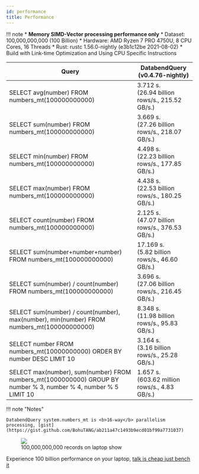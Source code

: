 ```yaml
---
id: performance
title: Performance
---
```


!!! note
    * **Memory SIMD-Vector processing performance only**
    * Dataset: 100,000,000,000 (100 Billion)
    * Hardware: AMD Ryzen 7 PRO 4750U, 8 CPU Cores, 16 Threads
    * Rust: rustc 1.56.0-nightly (e3b1c12be 2021-08-02)
    * Build with Link-time Optimization and Using CPU Specific Instructions

| Query                                                        | DatabendQuery (v0.4.76-nightly)                         |
| ------------------------------------------------------------ | --------------------------------------------------- |
| SELECT avg(number) FROM numbers_mt(100000000000)             | 3.712 s.<br /> (26.94 billion rows/s., 215.52 GB/s.)|
| SELECT sum(number) FROM numbers_mt(100000000000)             | 3.669 s.<br /> (27.26 billion rows/s., 218.07 GB/s.)|
| SELECT min(number) FROM numbers_mt(100000000000)             | 4.498 s.<br /> (22.23 billion rows/s., 177.85 GB/s.)|
| SELECT max(number) FROM numbers_mt(100000000000)             | 4.438 s.<br /> (22.53 billion rows/s., 180.25 GB/s.)|
| SELECT count(number) FROM numbers_mt(100000000000)           | 2.125 s.<br /> (47.07 billion rows/s., 376.53 GB/s.)|
| SELECT sum(number+number+number) FROM numbers_mt(100000000000) | 17.169 s.<br /> (5.82 billion rows/s., 46.60 GB/s.)|
| SELECT sum(number) / count(number) FROM numbers_mt(100000000000) | 3.696 s.<br /> (27.06 billion rows/s., 216.45 GB/s.)|
| SELECT sum(number) / count(number), max(number), min(number) FROM numbers_mt(100000000000) | 8.348 s.<br /> (11.98 billion rows/s., 95.83 GB/s.)|
| SELECT number FROM numbers_mt(10000000000) ORDER BY number DESC LIMIT 10 | 3.164 s.<br /> (3.16 billion rows/s., 25.28 GB/s.)|
| SELECT max(number), sum(number) FROM numbers_mt(1000000000) GROUP BY number % 3, number % 4, number % 5 LIMIT 10| 1.657 s.<br /> (603.62 million rows/s., 4.83 GB/s.)|

!!! note "Notes"
 
    DatabendQuery system.numbers_mt is <b>16-way</b> parallelism processing, [gist](https://gist.github.com/BohuTANG/ab211a47c1493b9ecd01bf99a7731037)

<figure>
  <img src="https://datafuse-1253727613.cos.ap-hongkong.myqcloud.com/datafuse-avg-100b.gif"/>
  <figcaption>100,000,000,000 records on laptop show</figcaption>
</figure>

Experience 100 billion performance on your laptop, [talk is cheap just bench it](building-and-running.md)

